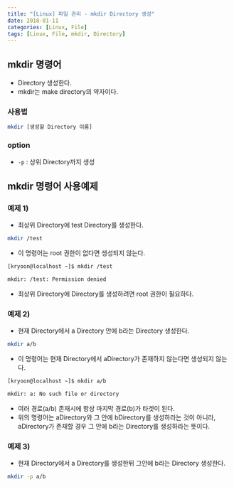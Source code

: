 ```yaml
---
title: "[Linux] 파일 관리 - mkdir Directory 생성"
date: 2018-01-11
categories: [Linux, File]
tags: [Linux, File, mkdir, Directory]
---
```


## mkdir 명령어

- Directory 생성한다.
- mkdir는 make directory의 약자이다.

### 사용법

```bash
mkdir [생성할 Directory 이름]
```

### option

- `-p` : 상위 Directory까지 생성

## mkdir 명령어 사용예제
### 예제 1)

- 최상위 Directory에 test Directory를 생성한다.

```bash
mkdir /test
```

- 이 명령어는 root 권한이 없다면 생성되지 않는다.

```bash
[kryoon@localhost ~]$ mkdir /test

mkdir: /test: Permission denied
```

- 최상위 Directory에 Directory를 생성하려면 root 권한이 필요하다.

### 예제 2)

- 현재 Directory에서 a Directory 안에 b라는 Directory 생성한다.

```bash
mkdir a/b
```

- 이 명령어는 현재 Directory에서 aDirectory가 존재하지 않는다면 생성되지 않는다.

```bash
[kryoon@localhost ~]$ mkdir a/b

mkdir: a: No such file or directory
```

- 여러 경로(a/b) 존재시에 항상 마지막 경로(b)가 타겟이 된다.
- 위의 명령어는 aDirectory와 그 안에 bDirectory를 생성하라는 것이 아니라, aDirectory가 존재할 경우 그 안에 b라는 Directory를 생성하라는 뜻이다.

### 예제 3)

- 현재 Directory에서 a Directory를 생성한뒤 그안에 b라는 Directory 생성한다.

```bash
mkdir -p a/b
```